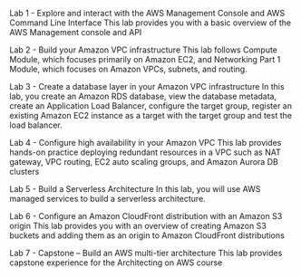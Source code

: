 
Lab 1 - Explore and interact with the AWS Management Console and AWS Command Line Interface
This lab provides you with a basic overview of the AWS Management console and API

Lab 2 - Build your Amazon VPC infrastructure
This lab follows Compute Module, which focuses primarily on Amazon EC2, and Networking Part 1 Module, which focuses on Amazon VPCs, subnets, and routing.

Lab 3 - Create a database layer in your Amazon VPC infrastructure
In this lab, you create an Amazon RDS database, view the database metadata, create an Application Load Balancer, configure the target group, register an existing Amazon EC2 instance as a target with the target group and test the load balancer.

Lab 4 - Configure high availability in your Amazon VPC
This lab provides hands-on practice deploying redundant resources in a VPC such as NAT gateway, VPC routing, EC2 auto scaling groups, and Amazon Aurora DB clusters

Lab 5 - Build a Serverless Architecture
In this lab, you will use AWS managed services to build a serverless architecture.

Lab 6 - Configure an Amazon CloudFront distribution with an Amazon S3 origin
This lab provides you with an overview of creating Amazon S3 buckets and adding them as an origin to Amazon CloudFront distributions

Lab 7 - Capstone – Build an AWS multi-tier architecture
This lab provides capstone experience for the Architecting on AWS course


